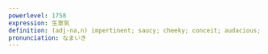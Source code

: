 ```yaml
---
powerlevel: 1758
expression: 生意気
definition: (adj-na,n) impertinent; saucy; cheeky; conceit; audacious; brazen; (P)
pronunciation: なまいき
---
```

